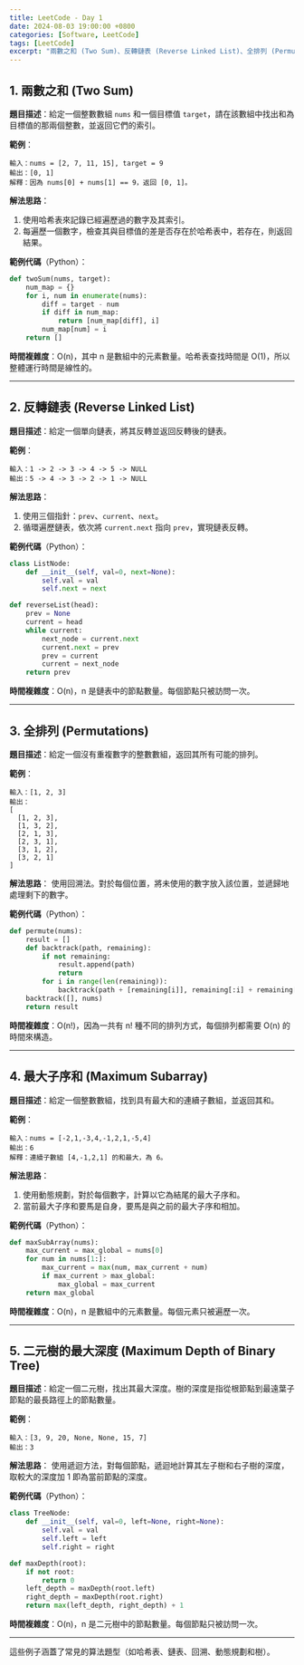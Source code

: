 ```yaml
---
title: LeetCode - Day 1
date: 2024-08-03 19:00:00 +0800
categories: [Software, LeetCode]
tags: [LeetCode] 
excerpt: "兩數之和 (Two Sum)、反轉鏈表 (Reverse Linked List)、全排列 (Permutations)、最大子序和 (Maximum Subarray)、二元樹的最大深度 (Maximum Depth of Binary Tree)"
---
```


## 1. **兩數之和 (Two Sum)**
   **題目描述**：給定一個整數數組 `nums` 和一個目標值 `target`，請在該數組中找出和為目標值的那兩個整數，並返回它們的索引。

   **範例**：
   ```
   輸入：nums = [2, 7, 11, 15], target = 9
   輸出：[0, 1]
   解釋：因為 nums[0] + nums[1] == 9，返回 [0, 1]。
   ```

   **解法思路**：
   1. 使用哈希表來記錄已經遍歷過的數字及其索引。
   2. 每遍歷一個數字，檢查其與目標值的差是否存在於哈希表中，若存在，則返回結果。

   **範例代碼**（Python）：
   ```python
   def twoSum(nums, target):
       num_map = {}
       for i, num in enumerate(nums):
           diff = target - num
           if diff in num_map:
               return [num_map[diff], i]
           num_map[num] = i
       return []
   ```

   **時間複雜度**：O(n)，其中 n 是數組中的元素數量。哈希表查找時間是 O(1)，所以整體運行時間是線性的。

---

## 2. **反轉鏈表 (Reverse Linked List)**
   **題目描述**：給定一個單向鏈表，將其反轉並返回反轉後的鏈表。

   **範例**：
   ```
   輸入：1 -> 2 -> 3 -> 4 -> 5 -> NULL
   輸出：5 -> 4 -> 3 -> 2 -> 1 -> NULL
   ```

   **解法思路**：
   1. 使用三個指針：`prev`、`current`、`next`。
   2. 循環遍歷鏈表，依次將 `current.next` 指向 `prev`，實現鏈表反轉。

   **範例代碼**（Python）：
   ```python
   class ListNode:
       def __init__(self, val=0, next=None):
           self.val = val
           self.next = next

   def reverseList(head):
       prev = None
       current = head
       while current:
           next_node = current.next
           current.next = prev
           prev = current
           current = next_node
       return prev
   ```

   **時間複雜度**：O(n)，n 是鏈表中的節點數量。每個節點只被訪問一次。

---

## 3. **全排列 (Permutations)**
   **題目描述**：給定一個沒有重複數字的整數數組，返回其所有可能的排列。

   **範例**：
   ```
   輸入：[1, 2, 3]
   輸出：
   [
     [1, 2, 3],
     [1, 3, 2],
     [2, 1, 3],
     [2, 3, 1],
     [3, 1, 2],
     [3, 2, 1]
   ]
   ```

   **解法思路**：
   使用回溯法。對於每個位置，將未使用的數字放入該位置，並遞歸地處理剩下的數字。

   **範例代碼**（Python）：
   ```python
   def permute(nums):
       result = []
       def backtrack(path, remaining):
           if not remaining:
               result.append(path)
               return
           for i in range(len(remaining)):
               backtrack(path + [remaining[i]], remaining[:i] + remaining[i+1:])
       backtrack([], nums)
       return result
   ```

   **時間複雜度**：O(n!)，因為一共有 n! 種不同的排列方式，每個排列都需要 O(n) 的時間來構造。

---

## 4. **最大子序和 (Maximum Subarray)**
   **題目描述**：給定一個整數數組，找到具有最大和的連續子數組，並返回其和。

   **範例**：
   ```
   輸入：nums = [-2,1,-3,4,-1,2,1,-5,4]
   輸出：6
   解釋：連續子數組 [4,-1,2,1] 的和最大，為 6。
   ```

   **解法思路**：
   1. 使用動態規劃，對於每個數字，計算以它為結尾的最大子序和。
   2. 當前最大子序和要馬是自身，要馬是與之前的最大子序和相加。

   **範例代碼**（Python）：
   ```python
   def maxSubArray(nums):
       max_current = max_global = nums[0]
       for num in nums[1:]:
           max_current = max(num, max_current + num)
           if max_current > max_global:
               max_global = max_current
       return max_global
   ```

   **時間複雜度**：O(n)，n 是數組中的元素數量。每個元素只被遍歷一次。

---

## 5. **二元樹的最大深度 (Maximum Depth of Binary Tree)**
   **題目描述**：給定一個二元樹，找出其最大深度。樹的深度是指從根節點到最遠葉子節點的最長路徑上的節點數量。

   **範例**：
   ```
   輸入：[3, 9, 20, None, None, 15, 7]
   輸出：3
   ```

   **解法思路**：
   使用遞迴方法，對每個節點，遞迴地計算其左子樹和右子樹的深度，取較大的深度加 1 即為當前節點的深度。

   **範例代碼**（Python）：
   ```python
   class TreeNode:
       def __init__(self, val=0, left=None, right=None):
           self.val = val
           self.left = left
           self.right = right

   def maxDepth(root):
       if not root:
           return 0
       left_depth = maxDepth(root.left)
       right_depth = maxDepth(root.right)
       return max(left_depth, right_depth) + 1
   ```

   **時間複雜度**：O(n)，n 是二元樹中的節點數量。每個節點只被訪問一次。

---

這些例子涵蓋了常見的算法題型（如哈希表、鏈表、回溯、動態規劃和樹）。
